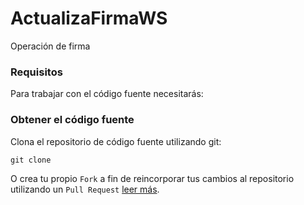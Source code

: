 # ActualizaFirmaWS
Operación de firma


### Requisitos
Para trabajar con el código fuente necesitarás: 


### Obtener el código fuente
Clona el repositorio de código fuente utilizando git:

```
git clone 
```

O crea tu propio `Fork` a fin de reincorporar tus cambios al repositorio utilizando un `Pull Request` [leer más](https://help.github.com/articles/fork-a-repo). 
